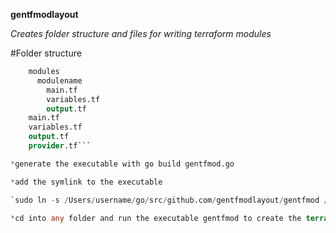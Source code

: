 **gentfmodlayout**

*Creates folder structure and files for writing terraform modules*

#Folder structure

```tf
    modules
      modulename
        main.tf
        variables.tf
        output.tf
    main.tf
    variables.tf
    output.tf
    provider.tf```

*generate the executable with go build gentfmod.go

*add the symlink to the executable

`sudo ln -s /Users/username/go/src/github.com/gentfmodlayout/gentfmod /usr/local/bin`

*cd into any folder and run the executable gentfmod to create the terraform module folder and files in a moment
